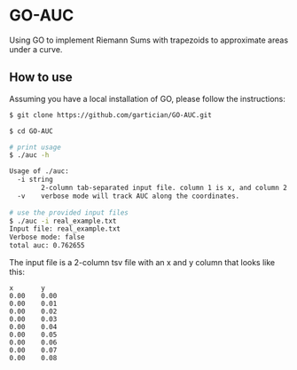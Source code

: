 # GO-AUC

Using GO to implement Riemann Sums with trapezoids to approximate areas under a curve.

## How to use

Assuming you have a local installation of GO, please follow the instructions:

```bash
$ git clone https://github.com/gartician/GO-AUC.git

$ cd GO-AUC

# print usage
$ ./auc -h

Usage of ./auc:
  -i string
        2-column tab-separated input file. column 1 is x, and column 2 is y.
  -v    verbose mode will track AUC along the coordinates.
  
# use the provided input files
$ ./auc -i real_example.txt
Input file: real_example.txt
Verbose mode: false
total auc: 0.762655
```

The input file is a 2-column tsv file with an x and y column that looks like this:

```
x       y
0.00    0.00
0.00    0.01
0.00    0.02
0.00    0.03
0.00    0.04
0.00    0.05
0.00    0.06
0.00    0.07
0.00    0.08
```

